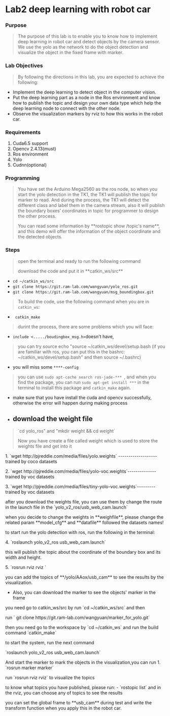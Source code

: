 # Lab2 deep learning with robot car
### Purpose
> The purpose of this lab is to enable you to know how to implement deep learning in robot
car and detect objects by the camera sensor. We use the yolo as the network to do the object
detection and visualize the object in the fixed frame with marker.

### Lab Objectives
> By following the directions in this lab, you are expected to achieve the following:

- Implement the deep learning to detect object in the computer vision.
- Put the deep learning part as a node in the Ros environment and know how to publish
the topic and design your own data type which help the deep learning node to connect
with the other node.
- Observe the visualization markers by rviz to how this works in the robot car.

### Requirements
1. Cuda6.5 support
2. Opencv 2.4.13(must)
3. Ros environment
4. Yolo
5. Cudnn(optional)

### Programming
> You have set the Arduino Mega2560 as the ros node, so when you start the yolo detection
in the TK1, the TK1 will publish the topic for marker to read. And during the process, the TK1
will detect the different class and label them in the camera stream, also it will publish the
boundary boxes’ coordinates in topic for programmer to design the other process.
> <p> You can read some information by **rostopic show /topic's name**, and this demo will offer the information of the object coordinate and the detected objects.

### Steps
><p> open the terminal and ready to run the following command
><p> download the code and put it in **catkin_ws/src**
- `cd ~/catkin_ws/src`
- `git clone https://git.ram-lab.com/wangyuan/yolo_ros.git`
- `git clone https://git.ram-lab.com/wangyuan/msg_boundingbox.git`

> To build the code, use the following command when you are in `catkin_ws`:

- ` catkin_make`

> durint the process, there are some problems which you will face:

 - `include <...../boudingbox_msg.h>`doesn't have,

> you can try source echo "source ~/catkin_ws/devel/setup.bash (if you are familiar with ros, you can put this in the bashrc: ~/catkin_ws/devel/setup.bash" and then source ~/.bashrc)

- you will miss some `****-config`

> you can use `sudo apt-cache search ros-jade-*** `, and when you find the package, you can run
`sudo apt-get install ***` in the terminal to install this package and `catkin_make` again.

- make sure that you have install the cuda and opencv successfully, otherwise the error will
happen during making process

- ## download the weight file
> <p> `cd yolo_ros" and "mkdir weight && cd weight`
><p> Now you have create a file called weight which is used to store the weights file and get into it
<p> 1. `wget http://pjreddie.com/media/files/yolo.weights` -------------------trained by coco datasets
 <p>2. `wget http://pjreddie.com/media/files/yolo-voc.weights`--------------trained by voc datasets
 <p>3. `wget http://pjreddie.com/media/files/tiny-yolo-voc.weights`---------trained by voc datasets
<p> after you download the weights file, you can use them by change the route in the launch file in the `yolo_v2_ros/usb_web_cam.launch`
<p> when you decide to change the weights in **weighfile**, please change the related param **model_cfg** and **datafile**  followed the datasets names!
<p>to start run the yolo detection with ros, run the following in the terminal:       
 <p>4. `roslaunch yolo_v2_ros usb_web_cam.launch`      
  </p>this will publish the topic about the coordinate of the boundary box and its width and height.
<p>5. `rosrun rviz rviz `
    </p>you can add the topics of **/yolo/AAox/usb_cam** to see the results by the visualization.</p>

- Also, you can download the marker to see the objects' marker in the frame
</p>you need go to catkin_ws/src by run `cd ~/catkin_ws/src`
and then
</p>run ` git clone https://git.ram-lab.com/wangyuan/marker_for_yolo.git`
<p> then you need go to the workspace by `cd ~/catkin_ws` and run the build command `catkin_make`
<p> to start the system, run the next command
</p> `roslaunch yolo_v2_ros usb_web_cam.launch`</p>
<p> And start the marker to mark the objects in the visualization,you can run
1. `rosrun marker marker`
<p> run `rosrun rviz rviz` to visualize the topics
<p> to know what topics you have published, please run:
- `rostopic list`
and in the rviz, you can choose any of topics to see the results
</p>you can set the global frame to **usb_cam** during test and write the
transform function when you apply this in the robot car.</p>
